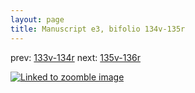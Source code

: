 ```yaml
---
layout: page
title: Manuscript e3, bifolio 134v-135r
---
```


prev: [133v-134r](../133v-134r/) next: [135v-136r](../135v-136r/)



[![Linked to zoomble image](http://www.homermultitext.org/iipsrv?IIIF=/project/homer/pyramidal/deepzoom/hmt/e3bifolio/v1/E3_134v_135r.tif/full/2000,/0/default.jpg)](http://www.homermultitext.org/ict2/?urn=urn:cite2:hmt:e3bifolio.v1:E3_134v_135r)

